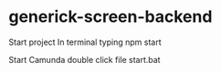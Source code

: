 # generick-screen-backend

Start project
In terminal typing npm start

Start Camunda 
double click file start.bat

